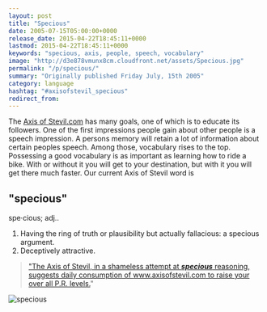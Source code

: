 ```yaml
---
layout: post
title: "Specious"
date: 2005-07-15T05:00:00+0000
release_date: 2015-04-22T18:45:11+0000
lastmod: 2015-04-22T18:45:11+0000
keywords: "specious, axis, people, speech, vocabulary"
image: "http://d3e878vmunx8cm.cloudfront.net/assets/Specious.jpg"
permalink: "/p/specious/"
summary: "Originally published Friday July, 15th 2005"
category: language
hashtag: "#axisofstevil_specious"
redirect_from:
---
```


[id_1]: http://d3e878vmunx8cm.cloudfront.net/assets/Specious.jpg "specious"
The [Axis of Stevil.com](/ "Axis of Stevil.com") has many goals, one of which is to educate its followers. One of the first impressions people gain about other people is a speech impression. A persons memory will retain a lot of information about certain peoples speech. Among those, vocabulary rises to the top. Possessing a good vocabulary is as important as learning how to ride a bike. With or without it you will get to your destination, but with it you will get there much faster. Our current Axis of Stevil word is

## "specious" ##

spe·cious; adj..

1. Having the ring of truth or plausibility but actually fallacious: a specious argument.
2. Deceptively attractive.
 
> ["The Axis of Stevil, in a shameless attempt at ***specious*** reasoning, suggests daily consumption of www.axisofstevil.com to raise your over all P.R. levels.](/p/moment-of-ultimate-defeat)"

![specious][id_1]
